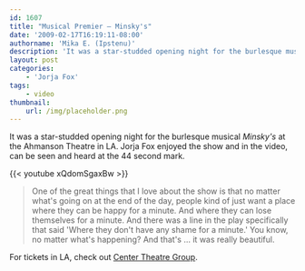 ```yaml
---
id: 1607
title: "Musical Premier — Minsky's"
date: '2009-02-17T16:19:11-08:00'
authorname: 'Mika E. (Ipstenu)'
description: 'It was a star-studded opening night for the burlesque musical _Minsky''s_ at the Ahmanson Theatre in LA.'
layout: post
categories:
    - 'Jorja Fox'
tags:
    - video
thumbnail:
    url: /img/placeholder.png
---
```


It was a star-studded opening night for the burlesque musical _Minsky's_ at the Ahmanson Theatre in LA.  Jorja Fox enjoyed the show and in the video, can be seen and heard at the 44 second mark.

{{< youtube xQdomSgaxBw >}}

> One of the great things that I love about the show is that no matter what's going on at the end of the day, people kind of just want a place where they can be happy for a minute.  And where they can lose themselves for a minute.  And there was a line in the play specifically that said 'Where they don't have any shame for a minute.' You know, no matter what's happening?  And that's ... it was really beautiful.

For tickets in LA, check out [Center Theatre Group](http://www.centertheatregroup.org/tickets/productiondetail.aspx?id=5690).
